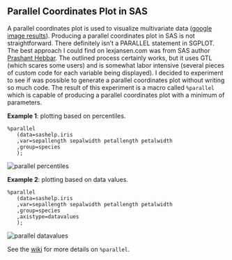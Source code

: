 ## Parallel Coordinates Plot in SAS

A parallel coordinates plot is used to visualize multivariate data ([google image results](https://www.google.com/search?q=parallel+coordinates+plot&safe=off&source=lnms&tbm=isch&sa=X&ved=0ahUKEwjh5uKv_JLSAhVBjlQKHYe9DGEQ_AUICCgB&biw=1010&bih=892)). Producing a parallel coordinates plot in SAS is not straightforward. There definitely isn’t a PARALLEL statement in SGPLOT. The best approach I could find on lexjansen.com was from SAS author [Prashant Hebbar](https://support.sas.com/resources/papers/proceedings12/267-2012.pdf). The outlined process certainly works, but it uses GTL (which scares some users) and is somewhat labor intensive (several pieces of custom code for each variable being displayed). I decided to experiment to see if was possible to generate a parallel coordinates plot without writing so much code. The result of this experiment is a macro called `%parallel` which is capable of producing a parallel coordinates plot with a minimum of parameters. 

**Example 1**: plotting based on percentiles.

```
%parallel
   (data=sashelp.iris
   ,var=sepallength sepalwidth petallength petalwidth
   ,group=species
   );
```

![parallel percentiles](https://github.com/srosanba/sas-parallelcoordinatesplot/blob/master/img/iris_by_percentiles.png)

**Example 2**: plotting based on data values.

```
%parallel
   (data=sashelp.iris
   ,var=sepallength sepalwidth petallength petalwidth
   ,group=species
   ,axistype=datavalues
   );
```

![parallel datavalues](https://github.com/srosanba/sas-parallelcoordinatesplot/blob/master/img/iris_by_datavalues.png)

See the [wiki](https://github.com/srosanba/sas-parallelcoordinatesplot/wiki) for more details on `%parallel`.
